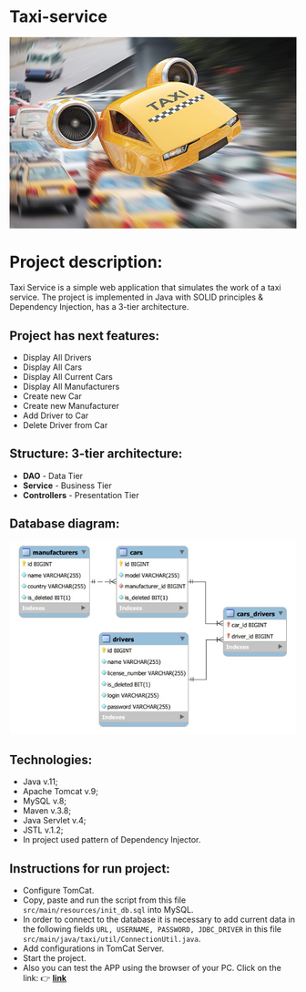 ﻿# Taxi-service
![taxi_fly.jpg](taxi_fly.jpg)

# Project description:
Taxi Service is a simple web application that simulates the work of a taxi service.
The project is implemented in Java with SOLID principles & Dependency Injection, has a 3-tier architecture.

## Project has next features:
- Display All Drivers
- Display All Cars
- Display All Current Cars
- Display All Manufacturers
- Create new Car
- Create new Manufacturer
- Add Driver to Car
- Delete Driver from Car

## Structure: 3-tier architecture:
- **DAO** - Data Tier
- **Service** - Business Tier
- **Controllers** - Presentation Tier

## Database diagram:
![diagram.jpg](diagram.jpg)

## Technologies:
- Java v.11;
- Apache Tomcat v.9;
- MySQL v.8;
- Maven v.3.8;
- Java Servlet v.4;
- JSTL v.1.2;
- In project used pattern of Dependency Injector.

## Instructions for run project:
- Configure TomСat.
- Copy, paste and run the script from this file `src/main/resources/init_db.sql` into MySQL.
- In order to connect to the database it is necessary to add current data in the following fields `URL, USERNAME, PASSWORD, JDBC_DRIVER` in this file `src/main/java/taxi/util/ConnectionUtil.java`.
- Add configurations in TomCat Server.
- Start the project.
- Also you can test the APP using the browser of your PC. Click on the link: :point_right: [**link**](https://service-taxi-nba.herokuapp.com)
